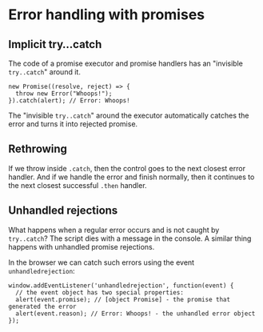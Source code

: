 # Error handling with promises

## Implicit try…catch

The code of a promise executor and promise handlers has an "invisible `try..catch`" around it.

```
new Promise((resolve, reject) => {
  throw new Error("Whoops!");
}).catch(alert); // Error: Whoops!
```

The "invisible `try..catch`" around the executor automatically catches the error and turns it into rejected promise.

## Rethrowing

If we throw inside `.catch`, then the control goes to the next closest error handler. And if we handle the error and finish normally, then it continues to the next closest successful `.then` handler.

## Unhandled rejections

What happens when a regular error occurs and is not caught by `try..catch`? The script dies with a message in the console. A similar thing happens with unhandled promise rejections.

In the browser we can catch such errors using the event `unhandledrejection`:

```
window.addEventListener('unhandledrejection', function(event) {
  // the event object has two special properties:
  alert(event.promise); // [object Promise] - the promise that generated the error
  alert(event.reason); // Error: Whoops! - the unhandled error object
});
```

